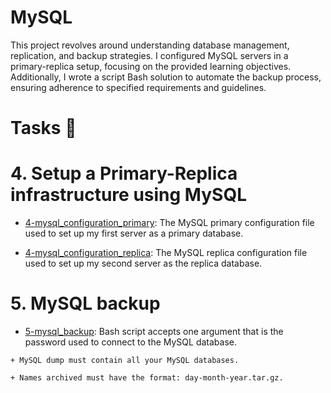 # MySQL

This project revolves around understanding database management, replication, and backup strategies. I configured MySQL servers in a primary-replica setup, focusing on the provided learning objectives. Additionally, I wrote a script Bash solution to automate the backup process, ensuring adherence to specified requirements and guidelines.

# Tasks 📃

# 4. Setup a Primary-Replica infrastructure using MySQL

  + <u>[4-mysql_configuration_primary]()</u>: The MySQL primary configuration file used to set up my first server as a primary database.

  + <u>[4-mysql_configuration_replica]()</u>: The MySQL replica configuration file used to set up my second server as the replica database.

# 5. MySQL backup

  +  <u>[5-mysql_backup]()</u>: Bash script accepts one argument that is the password used to connect to the MySQL database.

	+ MySQL dump must contain all your MySQL databases.

	+ Names archived must have the format: day-month-year.tar.gz.

